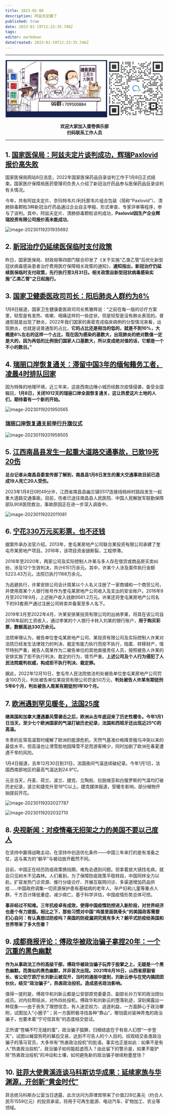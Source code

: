 ```yaml
---
title: 2023-01-08
description: 阿兹夫定赢了
published: true
date: 2023-01-19T12:23:35.746Z
tags: 
editor: markdown
dateCreated: 2023-01-19T12:23:35.746Z
---
```


<div class="podcast-player"></div>

---

<center style="font-weight:bold;">
  <img src="/assets/join.png" alt="加入蛋卷俱乐部"><br/>
  <p>欢迎大家加入蛋卷俱乐部<br/>扫码联系工作人员</p>
</center>

---

## 1. [国家医保局：阿兹夫定片谈判成功，辉瑞Paxlovid报价高失败](https://weibo.cn/sinaurl?u=https%3A%2F%2Fwww.guancha.cn%2Fpolitics%2F2023_01_08_674845.shtml)

国家医保局网站8日消息，2022年国家医保药品目录谈判工作于1月8日正式结束。国家医疗保障局医药管理司负责人介绍了新冠治疗药品参与医保药品目录谈判有关情况。

 

今年，共有阿兹夫定片、奈玛特韦片/利托那韦片组合包装（简称“Paxlovid”）、清肺排毒颗粒3种新冠治疗药品通过企业自主申报、形式审查、专家评审等程序，参与了谈判。其中，阿兹夫定片、清肺排毒颗粒谈判成功，**Paxlovid因生产企业辉瑞投资有限公司报价高未能成功**。

![image-20230119201935692](https://img.bedtime.news/2023/01/19/63c935a3b8595.png)

## 2. [新冠治疗仍延续医保临时支付政策 ](https://weibo.cn/sinaurl?u=http%3A%2F%2Fwww.news.cn%2Fhealth%2F20230108%2Faac9a8dfc7804c61b7d72a12a40646b4%2Fc.html)

昨日，国家医保局、财政局等四部门联合印发了《关于实施“乙类乙管”后优化新型冠状病毒感染患者治疗费用医疗保障相关政策的通知》，**通知指出，新冠治疗仍延续医保临时支付政策，先行执行至3月31日。相关政策自新型冠状病毒感染实施“乙类乙管”之日起施行。**

 

## 3. [国家卫健委医政司司长：阳后肺炎人群约为8%](https://weibo.cn/sinaurl?u=https%3A%2F%2Fwww.guancha.cn%2Fpolitics%2F2023_01_08_674818.shtml)

1月8日报道，国家卫生健康委医政司司长焦雅辉说：“之前在每一版的诊疗方案里，轻型是有发热、咳嗽、咽痛这样的一些症状，但是轻型是没有肺炎表现的。普通型就是出现了肺炎，2022年我们国家的奥密克戎临床病例的分型情况来看，出现肺炎，也就是说普通型的占比，**它的占比还是相当的低的，就是不到10%，大概是8%左右的这样一个占比，现在因为感染的基数大，出现肺炎的绝对数值一定是大的，因为再低的比例我们国家人口基数大，所以变成绝对值的话，它都是一个不小的数目。”**



## 4. [瑞丽口岸恢复通关：滞留中国3年的缅甸籍务工者，凌晨4时排队回家](https://weibo.cn/sinaurl?u=https%3A%2F%2Fwww.sohu.com%2Fa%2F626863215_121284943%3Fedtsign%3D311E93F307E04C2FCD9336E7B3C64CD1FA6D737C%26amp%3Bedtcode%3D2PBU%2BTiMwCHq%2FwmFSXvzFA%3D%3D%26amp%3Bscm%3D1103.plate%3A663%3A0.0.1_1.0%26amp%3B_f%3Dindex_cpc_1_0%26amp%3Bspm%3Dsmpc.channel_258.block4_314_Y6ubu8_1_fd.15.1673185106061D161vgq_1090)

因为特殊的地理环境，近三年来，这座西南边陲小城历经数次疫情侵袭，备受全国瞩目。**1月8日，关闭1012天的瑞丽口岸全面恢复通关，这让热爱这片土地的人们，期待着有一个新的开始。**

![image-20230119201950565](https://img.bedtime.news/2023/01/19/63c935a7093a6.png)

### [瑞丽口岸恢复通关前举行升旗仪式 ](https://weibo.cn/sinaurl?u=https%3A%2F%2Fwww.thepaper.cn%2FnewsDetail_forward_21472029)

![image-20230119201959505](https://img.bedtime.news/2023/01/19/63c935aa55c4f.png)

## 5. [江西南昌县发生一起重大道路交通事故，已致19死20伤](https://weibo.cn/sinaurl?u=https%3A%2F%2Fwww.guancha.cn%2Fpolitics%2F2023_01_08_674773.shtml)

**总台记者从南昌县委宣传部了解到，南昌县1月8日发生的重大交通事故目前已造成19人死亡20人受伤。**

 

2023年1月8日0时49分许，江西省南昌县幽兰镇S517连接线桃岭村路段发生一起重大道路交通事故。目前，伤者已送往南昌县人民医院、中国人民解放军联勤保障部队908医院救治，事故原因正在进一步深入调查中。

![image-20230119202011081](https://img.bedtime.news/2023/01/19/63c935ac829bd.png)

## 6. [宁花330万元买彩票，也不还钱](https://weibo.cn/sinaurl?u=https%3A%2F%2Fwww.jfdaily.com%2Fstaticsg%2Fres%2Fhtml%2Fweb%2FnewsDetail.html%3Fid%3D570030%26amp%3Bsid%3D11)

据案件承办法官介绍，2013年，奎屯某房地产公司联合某投资有限公司承建了奎屯市某房地产项目。2016年，该项目资金链断裂，工程停滞。

 

2016年至2020年，两家公司及实际控制人许某与多人存在借贷或商品房买卖纠纷，涉及12个生效判决，共计6151万余元。其中，许某个人涉及案件执行金额5223.43万元，法院已执行1168万余元。

为逃避执行，许某安排公司会计周某以个人名义注册了一家商铺和一个商贸公司，并使用周某个人银行账号作为奎屯某房地产公司收入及支出的安全账户。2016年9月至2021年9月，上述账户收入钱款9561.2万元。许某还将奎屯某房地产公司名下的93套房产通过注册公司转卖并备案至多人名下。

 

2019年3月至2022年4月，许某安排某投资有限公司的出纳李某，将其在该公司自2016年起的工资收入，通过李某的个人银行卡转入刘某的银行账户，**用于购买彩票，数额高达330万余元。**

 

法院审理认为，被告单位奎屯某房地产公司、某投资有限公司及实际控制人许某对法院已经发生法律效力的判决、裁定有能力执行而拒不执行，隐匿、转移财产，情节特别严重，被告人周某作为二被告单位的其他直接责任人员，按照被告人许某的安排实施了拒不执行判决、裁定的行为，情节严重。**上述公司及个人行为侵犯了人民法院裁判权威，构成拒不执行判决、裁定罪。**

 

据此，2022年12月10日，奎屯市人民法院依法判处被告单位奎屯某房地产公司罚金100万元，判处被告单位某投资有限公司罚金50万元，**判处被告人许某有期徒刑5年6个月，判处被告人周某有期徒刑1年10个月。**

 

## 7. [欧洲遇到罕见暖冬，法国25度](https://weibo.cn/sinaurl?u=https%3A%2F%2Fwww.jiemian.com%2Farticle%2F8695704.html)

**继美国和加拿大遭遇暴风雪袭击之后，欧洲从去年底迎来了历史性暖冬。今年1月1日当天，至少七个欧洲国家的气温打破历史纪录，法国和西班牙还出现近25℃的高温。**

 

冬季的反常高温暂时缓解了欧洲的能源危机，天然气基准价格降至俄乌冲突以来的最低水平。但高温也让滑雪胜地因降雪不足而游客稀少，同时加剧了欧洲在春夏遭遇干旱的风险。

 

1月4日报道，去年12月30日到31日，法国夜间气温连续破纪录。今年1月1日，法国西南部地区的最高气温达到24.9℃。

 

元旦当天，丹麦、荷兰、波兰、捷克、立陶宛、拉脱维亚和白俄罗斯的气温均打破历史纪录，波兰和捷克升至19℃以上。捷克媒体报道，受暖冬影响，部分植物开始提前开花。

![image-20230119202027787](https://img.bedtime.news/2023/01/19/63c935af446c4.png)

![image-20230119202032710](https://img.bedtime.news/2023/01/19/63c935b2b90d5.png)

## 8. [央视新闻：对疫情毫无招架之力的美国不要以己度人 ](https://weibo.cn/sinaurl?u=https%3A%2F%2Fwww.163.com%2Fnews%2Farticle%2FHQJCG1MK000189FH.html)

在坚持中赢得战略主动，在坚持中创造优化条件——中国三年来打的是有准备之仗，这与美方的“躺平”与被动放开截然不同。

 

目前，中国正在经历防疫政策换挡期，难免会遇到问题。但拿着放大镜找毛病，就会只见树木不见森林。人们看到，为了保障防疫政策平稳转段，中国同样全力以赴。扩容发热门诊资源、推行分级诊疗、开展互联网问诊、多渠道增加药品供给……中国政府调集一切资源保护患有基础病的老年人、孕产妇和儿童等重点人群，千方百计降低重症、减少病亡。基于科学评估，中国疫情形势总体可控。

 

**事非经过不知难。三年抗疫卓有成效，使得中国疫情防控进入新阶段，对世界经济也是个有力提振。相比之下，那些习惯对中国“鸡蛋里面挑骨头”的美国政客需要扪心自问：有认真想过防疫吗？美国的防疫漏洞究竟有多大？躺平式防疫给美国和世界带来了多大伤害？**



## 9. [成都商报评论：傅政华被政治骗子拿捏20年：一个沉重的黑色幽默 ](https://weibo.cn/sinaurl?u=https%3A%2F%2Fnews.sina.com.cn%2Fc%2F2023-01-08%2Fdoc-imxznnsn2475066.shtml)

**作为从事政法工作的高级干部，傅政华被政治骗子玩弄于股掌之上，无疑是一个黑色幽默。而类似的黑色幽默，并非首次出现。2021年8月16日，山西省原副省长、省公安厅原厅长刘新云被双开，当时的通报中提到，刘新云参与在党内搞团团伙伙，结交“政治骗子”，热衷政治投机，造成恶劣政治影响。**

 

值得一提的是，傅政华和刘新云都是公安部原党委委员、副部长孙力军的政治团伙成员。对内拉帮结派，对外四处投机，傅政华和刘新云的堕落轨迹，深刻揭露出一种现象——由于丧失了理想信念，有人迷恋权力、追逐利益，一方面醉心于政治攀附，试图加入“小圈子”；另一方面积极寻找各种“靠山”，哪怕面对装神弄鬼的政治骗子，也要本着“宁可信其有”的态度结交尝试。

 

正所谓“苍蝇不叮无缝的蛋”，政治骗子猖獗，归根结底在于有些人幻想“一步登天”，试图以蝇营狗苟的幕后交易，达到不可告人的个人目的。综观结交各类政治骗子的落马官员，大多伴有“热衷政治投机”的批语。事实也正是如此：如果不是有人“热衷政治投机”，政治骗子如何能趁虚而入？由此留下的警示是，如果不能铲除“热衷政治投机”的冲动和土壤，如何避免新的政治骗子继续粉墨登场？

 

## 10. [驻菲大使黄溪连谈马科斯访华成果：延续家族与华渊源，开创新“黄金时代”](https://weibo.cn/sinaurl?u=https%3A%2F%2Fm.thepaper.cn%2FnewsDetail_forward_21465330)

菲总统马科斯办公室当日透露，此次访问为菲律宾带来了价值228亿美元（约合人民币1559亿元）的投资承诺，将用于可再生能源、电动汽车、矿物加工、农业等领域。
